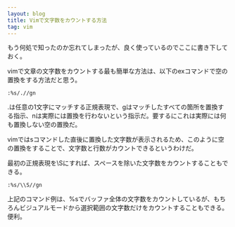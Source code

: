 ```yaml
---
layout: blog
title: Vimで文字数をカウントする方法
tag: vim
---
```




もう何処で知ったのか忘れてしまったが、良く使っているのでここに書き下しておく。

vimで文章の文字数をカウントする最も簡単な方法は、以下のexコマンドで空の置換をする方法だと思う。

    :%s/.//gn

.は任意の1文字にマッチする正規表現で、gはマッチしたすべての箇所を置換する指示、nは実際には置換を行わないという指示だ。要するにこれは実際には何も置換しない空の置換だ。

vimではsコマンドした直後に置換した文字数が表示されるため、このように空の置換をすることで、文字数と行数がカウントできるというわけだ。

最初の正規表現を\\Sにすれば、スペースを除いた文字数をカウントすることもできる。

    :%s/\\S//gn

上記のコマンド例は、%sでバッファ全体の文字数をカウントしているが、もちろんビジュアルモードから選択範囲の文字数だけをカウントすることもできる。便利。

